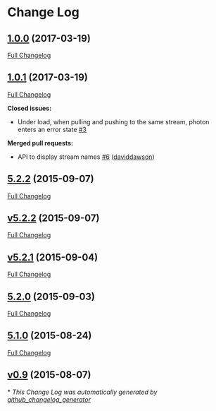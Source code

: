 # Change Log

## [1.0.0](https://github.com/muoncore/photon/tree/1.0.0) (2017-03-19)
[Full Changelog](https://github.com/muoncore/photon/compare/1.0.1...1.0.0)

## [1.0.1](https://github.com/muoncore/photon/tree/1.0.1) (2017-03-19)
[Full Changelog](https://github.com/muoncore/photon/compare/5.2.2...1.0.1)

**Closed issues:**

- Under load, when pulling and pushing to the same stream, photon enters an error state [\#3](https://github.com/muoncore/photon/issues/3)

**Merged pull requests:**

- API to display stream names [\#6](https://github.com/muoncore/photon/pull/6) ([daviddawson](https://github.com/daviddawson))

## [5.2.2](https://github.com/muoncore/photon/tree/5.2.2) (2015-09-07)
[Full Changelog](https://github.com/muoncore/photon/compare/v5.2.2...5.2.2)

## [v5.2.2](https://github.com/muoncore/photon/tree/v5.2.2) (2015-09-07)
[Full Changelog](https://github.com/muoncore/photon/compare/v5.2.1...v5.2.2)

## [v5.2.1](https://github.com/muoncore/photon/tree/v5.2.1) (2015-09-04)
[Full Changelog](https://github.com/muoncore/photon/compare/5.2.0...v5.2.1)

## [5.2.0](https://github.com/muoncore/photon/tree/5.2.0) (2015-09-03)
[Full Changelog](https://github.com/muoncore/photon/compare/5.1.0...5.2.0)

## [5.1.0](https://github.com/muoncore/photon/tree/5.1.0) (2015-08-24)
[Full Changelog](https://github.com/muoncore/photon/compare/v0.9...5.1.0)

## [v0.9](https://github.com/muoncore/photon/tree/v0.9) (2015-08-07)


\* *This Change Log was automatically generated by [github_changelog_generator](https://github.com/skywinder/Github-Changelog-Generator)*